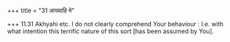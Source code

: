 +++
title = "31 आख्याहि मे"

+++
11.31 Akhyahi etc. I do not clearly comprehend Your behaviour : I.e.
with what intention this terrific nature of this sort \[has been assumed
by You\].
